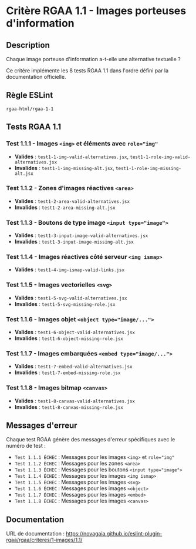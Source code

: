 # Critère RGAA 1.1 - Images porteuses d'information

## Description

Chaque image porteuse d'information a-t-elle une alternative textuelle ?

Ce critère implémente les 8 tests RGAA 1.1 dans l'ordre défini par la documentation officielle.

## Règle ESLint

`rgaa-html/rgaa-1-1`

## Tests RGAA 1.1

### Test 1.1.1 - Images `<img>` et éléments avec `role="img"`
- **Valides** : `test1-1-img-valid-alternatives.jsx`, `test1-1-role-img-valid-alternatives.jsx`
- **Invalides** : `test1-1-img-missing-alt.jsx`, `test1-1-role-img-missing-alt.jsx`

### Test 1.1.2 - Zones d'images réactives `<area>`
- **Valides** : `test1-2-area-valid-alternatives.jsx`
- **Invalides** : `test1-2-area-missing-alt.jsx`

### Test 1.1.3 - Boutons de type image `<input type="image">`
- **Valides** : `test1-3-input-image-valid-alternatives.jsx`
- **Invalides** : `test1-3-input-image-missing-alt.jsx`

### Test 1.1.4 - Images réactives côté serveur `<img ismap>`
- **Valides** : `test1-4-img-ismap-valid-links.jsx`

### Test 1.1.5 - Images vectorielles `<svg>`
- **Valides** : `test1-5-svg-valid-alternatives.jsx`
- **Invalides** : `test1-5-svg-missing-role.jsx`

### Test 1.1.6 - Images objet `<object type="image/...">`
- **Valides** : `test1-6-object-valid-alternatives.jsx`
- **Invalides** : `test1-6-object-missing-role.jsx`

### Test 1.1.7 - Images embarquées `<embed type="image/...">`
- **Valides** : `test1-7-embed-valid-alternatives.jsx`
- **Invalides** : `test1-7-embed-missing-role.jsx`

### Test 1.1.8 - Images bitmap `<canvas>`
- **Valides** : `test1-8-canvas-valid-alternatives.jsx`
- **Invalides** : `test1-8-canvas-missing-role.jsx`

## Messages d'erreur

Chaque test RGAA génère des messages d'erreur spécifiques avec le numéro de test :

- `Test 1.1.1 ÉCHEC` : Messages pour les images `<img>` et `role="img"`
- `Test 1.1.2 ÉCHEC` : Messages pour les zones `<area>`
- `Test 1.1.3 ÉCHEC` : Messages pour les boutons `<input type="image">`
- `Test 1.1.4 ÉCHEC` : Messages pour les images `<img ismap>`
- `Test 1.1.5 ÉCHEC` : Messages pour les images `<svg>`
- `Test 1.1.6 ÉCHEC` : Messages pour les images `<object>`
- `Test 1.1.7 ÉCHEC` : Messages pour les images `<embed>`
- `Test 1.1.8 ÉCHEC` : Messages pour les images `<canvas>`

## Documentation

URL de documentation : https://novagaia.github.io/eslint-plugin-rgaa/rgaa/criteres/1-images/1.1/
